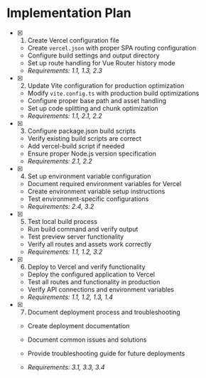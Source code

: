 # Implementation Plan

- [x] 1. Create Vercel configuration file

  - Create `vercel.json` with proper SPA routing configuration
  - Configure build settings and output directory
  - Set up route handling for Vue Router history mode
  - _Requirements: 1.1, 1.3, 2.3_

- [x] 2. Update Vite configuration for production optimization

  - Modify `vite.config.ts` with production build optimizations
  - Configure proper base path and asset handling
  - Set up code splitting and chunk optimization
  - _Requirements: 1.1, 2.1, 2.2_

- [x] 3. Configure package.json build scripts

  - Verify existing build scripts are correct
  - Add vercel-build script if needed
  - Ensure proper Node.js version specification
  - _Requirements: 2.1, 2.2_

- [x] 4. Set up environment variable configuration

  - Document required environment variables for Vercel
  - Create environment variable setup instructions
  - Test environment-specific configurations
  - _Requirements: 2.4, 3.2_

- [x] 5. Test local build process

  - Run build command and verify output
  - Test preview server functionality
  - Verify all routes and assets work correctly
  - _Requirements: 1.1, 1.2, 3.2_

- [x] 6. Deploy to Vercel and verify functionality



  - Deploy the configured application to Vercel
  - Test all routes and functionality in production
  - Verify API connections and environment variables
  - _Requirements: 1.1, 1.2, 1.3, 1.4_

- [x] 7. Document deployment process and troubleshooting





  - Create deployment documentation
  - Document common issues and solutions
  - Provide troubleshooting guide for future deployments

  - _Requirements: 3.1, 3.3, 3.4_
